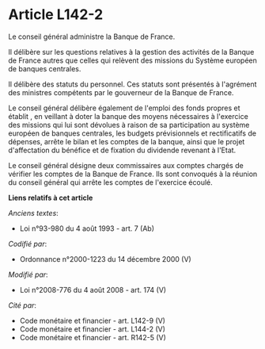 # Article L142-2

Le conseil général administre la Banque de France. 

Il délibère sur les questions relatives à la gestion des activités de la Banque de France autres que celles qui relèvent des
missions du Système européen de banques centrales. 

Il délibère des statuts du personnel. Ces statuts sont présentés à l'agrément des ministres compétents par le gouverneur de
la Banque de France. 

Le conseil général délibère également de l'emploi des fonds propres et établit , en veillant à doter la banque des moyens
nécessaires à l'exercice des missions qui lui sont dévolues à raison de sa participation au système européen de banques
centrales, les budgets prévisionnels et rectificatifs de dépenses, arrête le bilan et les comptes de la banque, ainsi que le
projet d'affectation du bénéfice et de fixation du dividende revenant à l'Etat. 

Le conseil général désigne deux commissaires aux comptes chargés de vérifier les comptes de la Banque de France. Ils sont
convoqués à la réunion du conseil général qui arrête les comptes de l'exercice écoulé.

**Liens relatifs à cet article**

_Anciens textes_:

  - Loi n°93-980 du 4 août 1993 - art. 7 (Ab)

_Codifié par_:

  - Ordonnance n°2000-1223 du 14 décembre 2000 (V)

_Modifié par_:

  - Loi n°2008-776 du 4 août 2008 - art. 174 (V)

_Cité par_:

  - Code monétaire et financier - art. L142-9 (V)
  - Code monétaire et financier - art. L144-2 (V)
  - Code monétaire et financier - art. R142-5 (V)
